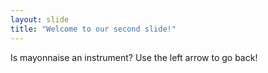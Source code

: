 ```yaml
---
layout: slide
title: "Welcome to our second slide!"
---
```

Is mayonnaise an instrument?
Use the left arrow to go back!
